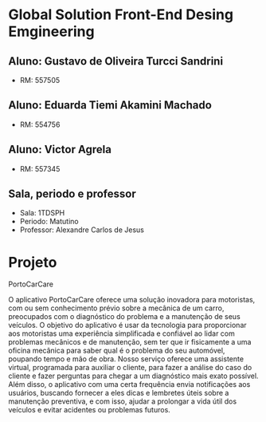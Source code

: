 # Global Solution Front-End Desing Emgineering

## Aluno: Gustavo de Oliveira Turcci Sandrini
- RM: 557505
## Aluno: Eduarda Tiemi Akamini Machado
- RM: 554756
## Aluno: Victor Agrela
- RM: 557345
## Sala, periodo e professor
- Sala: 1TDSPH
- Periodo: Matutino
- Professor: Alexandre Carlos de Jesus


# Projeto
PortoCarCare

O aplicativo PortoCarCare oferece uma solução inovadora para motoristas, com ou sem conhecimento prévio sobre a mecânica de um carro, preocupados com o diagnóstico do problema e a manutenção de seus veículos.
O objetivo do aplicativo é usar da tecnologia para proporcionar aos motoristas uma experiência simplificada e confiável ao lidar com problemas mecânicos e de manutenção, sem ter que ir fisicamente a uma oficina mecânica para saber qual é o problema do seu automóvel, poupando tempo e mão de obra. Nosso serviço oferece uma assistente virtual, programada para auxiliar o cliente, para fazer a análise do caso do cliente e fazer perguntas para chegar a um diagnóstico mais exato possível.
Além disso, o aplicativo com uma certa frequência envia notificações aos usuários, buscando fornecer a eles dicas e lembretes úteis sobre a manutenção preventiva, e com isso, ajudar a prolongar a vida útil dos veículos e evitar acidentes ou problemas futuros.
